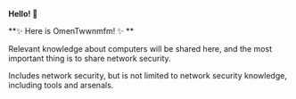 **Hello! 👋**

**✨ Here is OmenTwwnmfm! ✨ **

Relevant knowledge about computers will be shared here, and the most important thing is to share network security.

Includes network security, but is not limited to network security knowledge, including tools and arsenals.



